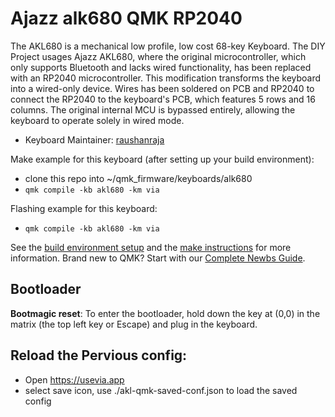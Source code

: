 # Ajazz alk680 QMK RP2040
The AKL680 is a mechanical low profile, low cost 68-key Keyboard.
The DIY Project usages Ajazz AKL680, where the original microcontroller, which only supports Bluetooth and lacks wired functionality, has been replaced with an RP2040 microcontroller. 
This modification transforms the keyboard into a wired-only device. Wires has been soldered on PCB and RP2040 to connect the RP2040 to the keyboard's PCB, which features 5 rows and 16 columns. 
The original internal MCU is bypassed entirely, allowing the keyboard to operate solely in wired mode.



* Keyboard Maintainer: [raushanraja](https://github.com/raushanraja)

Make example for this keyboard (after setting up your build environment):

- clone this repo into ~/qmk_firmware/keyboards/alk680
- ` qmk compile -kb akl680 -km via `

Flashing example for this keyboard:
- ` qmk compile -kb akl680 -km via `

See the [build environment setup](https://docs.qmk.fm/#/getting_started_build_tools) and the [make instructions](https://docs.qmk.fm/#/getting_started_make_guide) for more information. Brand new to QMK? Start with our [Complete Newbs Guide](https://docs.qmk.fm/#/newbs).

## Bootloader

**Bootmagic reset**: To enter the bootloader, hold down the key at (0,0) in the matrix (the top left key or Escape) and plug in the keyboard.

## Reload the Pervious config:
- Open https://usevia.app
- select save icon, use ./akl-qmk-saved-conf.json to load the saved config

